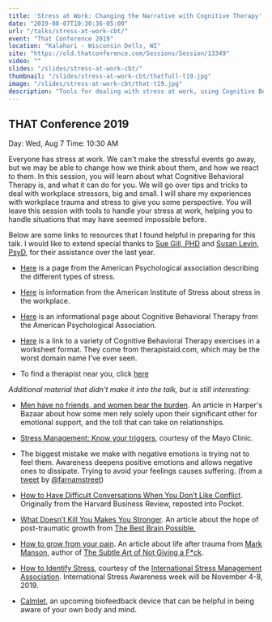 ```yaml
---
title: 'Stress at Work: Changing the Narrative with Cognitive Therapy'
date: "2019-08-07T10:30:36-05:00"
url: "/talks/stress-at-work-cbt/"
event: "That Conference 2019"
location: "Kalahari - Wisconsin Dells, WI"
site: "https://old.thatconference.com/Sessions/Session/13349"
video: ""
slides: "/slides/stress-at-work-cbt/"
thumbnail: "/slides/stress-at-work-cbt/thatfull-t19.jpg"
image: "/slides/stress-at-work-cbt/that-t19.jpg"
description: "Tools for dealing with stress at work, using Cognitive Behavioral Therapy."
---
```


## THAT Conference 2019

Day: Wed, Aug 7   Time: 10:30 AM  

Everyone has stress at work. We can't make the stressful events go away, but we may be able to change how we think about them, and how we react to them.
In this session, you will learn about what Cognitive Behavioral Therapy is, and what it can do for you.
We will go over tips and tricks to deal with workplace stressors, big and small. I will share my experiences with workplace trauma and stress to give you some perspective.
You will leave this session with tools to handle your stress at work, helping you to handle situations that may have seemed impossible before.

Below are some links to resources that I found helpful in preparing for this talk.  I would like to extend special thanks to [Sue Gill, PHD](http://www.madisontherapy.com/about.html) and  [Susan Levin, PsyD](http://susanlevinpsyd.com/), for their assistance over the last year.

- [Here](https://www.apa.org/helpcenter/stress-kinds) is a page from the American Psychological association describing the different types of stress.

- [Here](https://www.stress.org/workplace-stress) is information from the American Institute of Stress about stress in the workplace.

- [Here](https://www.apa.org/ptsd-guideline/patients-and-families/cognitive-behavioral) is an informational page about Cognitive Behavioral Therapy from the American Psychological Association.

- [Here](https://www.therapistaid.com/therapy-worksheets/cbt/none) is a link to a variety of Cognitive Behavioral Therapy exercises in a worksheet format. They come from therapistaid.com, which may be the worst domain name I've ever seen.

- To find a therapist near you, click [here](https://www.psychologytoday.com/us/therapists)


*Additional material that didn't make it into the talk, but is still interesting:*

- [Men have no friends, and women bear the burden](https://www.harpersbazaar.com/culture/features/a27259689/toxic-masculinity-male-friendships-emotional-labor-men-rely-on-women/).  An article in Harper's Bazaar about how some men rely solely upon their significant other for emotional support, and the toll that can take on relationships.

- [Stress Management: Know your triggers](https://www.mayoclinic.org/healthy-lifestyle/stress-management/in-depth/stress-management/art-20044151), courtesy of the Mayo Clinic.

- The biggest mistake we make with negative emotions is trying not to feel them. Awareness deepens positive emotions and allows negative ones to dissipate. Trying to avoid your feelings causes suffering. (from a [tweet](https://twitter.com/farnamstreet/status/1151013641950552064) by [@farnamstreet](https://twitter.com/farnamstreet))

- [How to Have Difficult Conversations When You Don’t Like Conflict](https://getpocket.com/explore/item/how-to-have-difficult-conversations-when-you-don-t-like-conflict?utm_source=pocket-newtab).  Originally from the Harvard Business Review, reposted into Pocket.

- [What Doesn’t Kill You Makes You Stronger](https://www.thebestbrainpossible.com/what-doesnt-kill-you-makes-you-stronger/).  An article about the hope of post-traumatic growth from [The Best Brain Possible.](https://www.thebestbrainpossible.com/)

- [How to grow from your pain](https://markmanson.net/how-to-grow-from-your-pain). An article about life after trauma from [Mark Manson](https://markmanson.net/), author of [The Subtle Art of Not Giving a F*ck](https://markmanson.net/books/subtle-art).

- [How to Identify Stress](https://isma.org.uk/about-stress/how-to-identify-stress), courtesy of the [International Stress Management Association](https://isma.org.uk/). International Stress Awareness week will be November 4-8, 2019.

- [Calmlet](http://www.calmlet.com/), an upcoming biofeedback device that can be helpful in being aware of your own body and mind.
